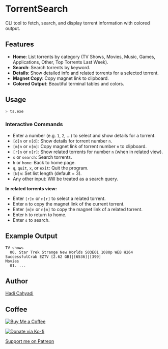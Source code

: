 # TorrentSearch

CLI tool to fetch, search, and display torrent information with colored output.

## Features

- **Home**: List torrents by category (TV Shows, Movies, Music, Games, Applications, Other, Top Torrents Last Week).
- **Search**: Search torrents by keyword.
- **Details**: Show detailed info and related torrents for a selected torrent.
- **Magnet Copy**: Copy magnet link to clipboard.
- **Colored Output**: Beautiful terminal tables and colors.

## Usage

```bash
> ts.exe
```

### Interactive Commands

- Enter a number (e.g. `1`, `2`, ...) to select and show details for a torrent.
- `[d]n` or `n[d]`: Show details for torrent number `n`.
- `[m]n` or `n[m]`: Copy magnet link of torrent number `n` to clipboard.
- `[r]n` or `n[r]`: Show related torrents for number `n` (when in related view).
- `s` or `search`: Search torrents.
- `h` or `home`: Back to home page.
- `q`, `quit`, `x`, or `exit`: Quit the program.
- `[N]n`: Set list length (default = 3).
- Any other input: Will be treated as a search query.

**In related torrents view:**
- Enter `[r]n` or `n[r]` to select a related torrent.
- Enter `m` to copy the magnet link of the current torrent.
- Enter `[m]n` or `n[m]` to copy the magnet link of a related torrent.
- Enter `h` to return to home.
- Enter `s` to search.

## Example Output

```
TV shows
  00. Star Trek Strange New Worlds S03E01 1080p WEB H264 SuccessfulCrab EZTV [2.62 GB]|[6536]|[399]
Movies
  01. ... 
```

## Author

[Hadi Cahyadi](mailto:cumulus13@gmail.com)

## Coffee

[![Buy Me a Coffee](https://www.buymeacoffee.com/assets/img/custom_images/orange_img.png)](https://www.buymeacoffee.com/cumulus13)

[![Donate via Ko-fi](https://ko-fi.com/img/githubbutton_sm.svg)](https://ko-fi.com/cumulus13)

[Support me on Patreon](https://www.patreon.com/cumulus13)